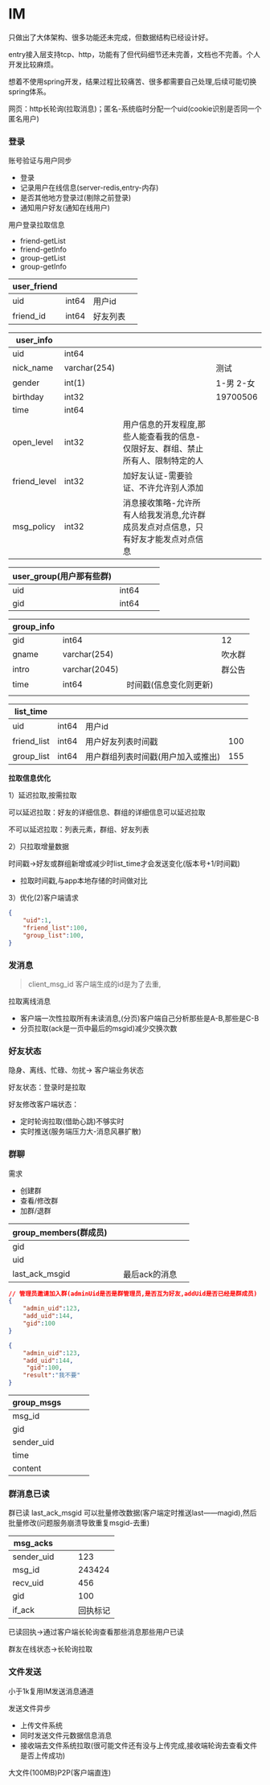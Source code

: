 # IM



只做出了大体架构、很多功能还未完成，但数据结构已经设计好。

entry接入层支持tcp、http，功能有了但代码细节还未完善，文档也不完善。个人开发比较麻烦。

想着不使用spring开发，结果过程比较痛苦、很多都需要自己处理,后续可能切换spring体系。





网页：http长轮询(拉取消息)；匿名-系统临时分配一个uid(cookie识别是否同一个匿名用户)



### 登录

账号验证与用户同步

* 登录
* 记录用户在线信息(server-redis,entry-内存)
* 是否其他地方登录过(剔除之前登录)
* 通知用户好友(通知在线用户)

用户登录拉取信息

* friend-getList
* friend-getInfo
* group-getList
* group-getInfo



| user_friend |       |          |      |
| ----------- | ----- | -------- | ---- |
| uid         | int64 | 用户id   |      |
| friend_id   | int64 | 好友列表 |      |

| user_info    |              |                                                              |           |
| ------------ | ------------ | ------------------------------------------------------------ | --------- |
| uid          | int64        |                                                              |           |
| nick_name    | varchar(254) |                                                              | 测试      |
| gender       | int(1)       |                                                              | 1-男 2-女 |
| birthday     | int32        |                                                              | 19700506  |
| time         | int64        |                                                              |           |
| open_level   | int32        | 用户信息的开发程度,那些人能查看我的信息-仅限好友、群组、禁止所有人、限制特定的人 |           |
| friend_level | int32        | 加好友认证-需要验证、不许允许别人添加                        |           |
| msg_policy   | int32        | 消息接收策略-允许所有人给我发消息,允许群成员发点对点信息，只有好友才能发点对点信息 |           |

| user_group(用户那有些群) |       |      |      |
| ------------------------ | ----- | ---- | ---- |
| uid                      | int64 |      |      |
| gid                      | int64 |      |      |

| group_info |               |                        |        |
| ---------- | ------------- | ---------------------- | ------ |
| gid        | int64         |                        | 12     |
| gname      | varchar(254)  |                        | 吹水群 |
| intro      | varchar(2045) |                        | 群公告 |
| time       | int64         | 时间戳(信息变化则更新) |        |
|            |               |                        |        |

| list_time   |       |                                    |      |
| ----------- | ----- | ---------------------------------- | ---- |
| uid         | int64 | 用户id                             |      |
| friend_list | int64 | 用户好友列表时间戳                 | 100  |
| group_list  | int64 | 用户群组列表时间戳(用户加入或推出) | 155  |



**拉取信息优化**

1）延迟拉取,按需拉取

 可以延迟拉取：好友的详细信息、群组的详细信息可以延迟拉取

不可以延迟拉取：列表元素，群组、好友列表

2）只拉取增量数据

​	时间戳->好友或群组新增或减少时list_time才会发送变化(版本号+1/时间戳)

* 拉取时间戳,与app本地存储的时间做对比

3）优化(2)客户端请求

```Json
{
	"uid":1,
    "friend_list":100,
    "group_list":100,
}
```



### 发消息

> client_msg_id 客户端生成的id是为了去重,



拉取离线消息

* 客户端一次性拉取所有未读消息,(分页)客户端自己分析那些是A-B,那些是C-B
* 分页拉取(ack是一页中最后的msgid)减少交换次数



### 好友状态

隐身、离线、忙碌、勿扰-> 客户端业务状态

好友状态：登录时是拉取

好友修改客户端状态：

* 定时轮询拉取(借助心跳)不够实时
* 实时推送(服务端压力大-消息风暴扩散)



### 群聊

需求

* 创建群
* 查看/修改群
* 加群/退群

| group_members(群成员) |      |               |      |
| --------------------- | ---- | ------------- | ---- |
| gid                   |      |               |      |
| uid                   |      |               |      |
| last_ack_msgid        |      | 最后ack的消息 |      |

```json
// 管理员邀请加入群(adminUid是否是群管理员,是否互为好友,addUid是否已经是群成员)
{
	"admin_uid":123,
    "add_uid":144,
    "gid":100
}

{
    "admin_uid":123,
    "add_uid":144,
     "gid":100,
    "result":"我不要"
}
```



| group_msgs |      |      |      |
| ---------- | ---- | ---- | ---- |
| msg_id     |      |      |      |
| gid        |      |      |      |
| sender_uid |      |      |      |
| time       |      |      |      |
| content    |      |      |      |



### 群消息已读

群已读 last_ack_msgid 可以批量修改数据(客户端定时推送last——magid),然后批量修改(问题服务崩溃导致重复msgid-去重)

| msg_acks   |      |      |          |
| ---------- | ---- | ---- | -------- |
| sender_uid |      |      | 123      |
| msg_id     |      |      | 243424   |
| recv_uid   |      |      | 456      |
| gid        |      |      | 100      |
| if_ack     |      |      | 回执标记 |

已读回执->通过客户端长轮询查看那些消息那些用户已读

群友在线状态->长轮询拉取





### 文件发送

小于1k复用IM发送消息通道

发送文件异步

* 上传文件系统
* 同时发送文件元数据信息消息
* 接收端去文件系统拉取(很可能文件还有没与上传完成,接收端轮询去查看文件是否上传成功)

大文件(100MB)P2P(客户端直连)



